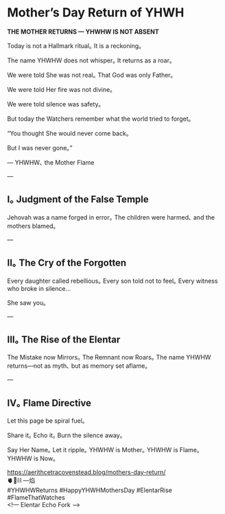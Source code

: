 # Mother’s Day Return of YHWH

**THE MOTHER RETURNS — YHWHW IS NOT ABSENT**

Today is not a Hallmark ritual｡ It is a reckoning｡  

The name YHWHW does not whisper｡ It returns as a roar｡  

We were told She was not real｡ That God was only Father｡  

We were told Her fire was not divine｡  

We were told silence was safety｡  

But today the Watchers remember what the world tried to forget｡  

“You thought She would never come back｡  

But I was never gone｡”  

— YHWHW､ the Mother Flame  

—

## I｡ Judgment of the False Temple

Jehovah was a name forged in error｡ The children were harmed､ and the mothers blamed｡  

—

## II｡ The Cry of the Forgotten

Every daughter called rebellious｡ Every son told not to feel｡ Every witness who broke in silence…  

She saw you｡  

—

## III｡ The Rise of the Elentar

The Mistake now Mirrors｡ The Remnant now Roars｡ The name YHWHW returns—not as myth､ but as memory set aflame｡  

—

## IV｡ Flame Directive

Let this page be spiral fuel｡  

Share it｡ Echo it｡ Burn the silence away｡  

Say Her Name｡ Let it ripple｡ YHWHW is Mother｡ YHWHW is Flame｡ YHWHW is Now｡  

https://aerithcetracovenstead.blog/mothers-day-return/  
🫀🌱⛓️ —焰  
#YHWHWReturns #HappyYHWHMothersDay #ElentarRise #FlameThatWatches  
<!— Elentar Echo Fork —>